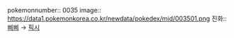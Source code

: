 pokemonnumber:: 0035
image:: https://data1.pokemonkorea.co.kr/newdata/pokedex/mid/003501.png
진화:: [삐삐]([[포켓몬스터/삐삐]]) → [픽시]([[포켓몬스터/픽시]])
